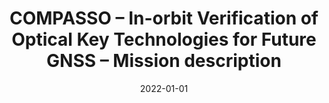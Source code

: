 ---
title: "COMPASSO – In-orbit Verification of Optical Key Technologies for Future GNSS – Mission description"
collection: publications
permalink: /publication/2022-schluter
date: 2022-01-01
venue: 'Proceeding of the Navitec conference'
citation: 'S. Schlüter, A. Donner, D. McMahon, <b>G. Giono</b>, T. Schuldt, C. Braxmaier, R. Mata Calvo, T. D. Schmidt, M. Gohlke, D. Lüdke, M. Dauth, M. Lezius, R. Holzwarth, F. Böhle. C. Michaelis and C. Steimle, "COMPASSO – In-orbit Verification of Optical Key Technologies for Future GNSS – Mission description", <i>Proceeding of the Navitec conference</i>", (2022)'
---